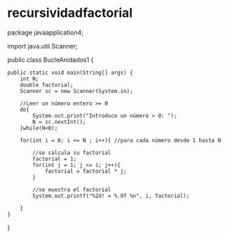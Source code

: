 # recursividadfactorial

package javaapplication4;



import java.util.Scanner;

public class BucleAnidados1 {

    public static void main(String[] args) {
        int N;
        double factorial;
        Scanner sc = new Scanner(System.in);
       
        //Leer un número entero >= 0
        do{
            System.out.print("Introduce un número > 0: ");
            N = sc.nextInt();
        }while(N<0);

        for(int i = 0; i <= N ; i++){ //para cada número desde 1 hasta N
           
            //se calcula su factorial
            factorial = 1;
            for(int j = 1; j <= i; j++){
                factorial = factorial * j;
            }

            //se muestra el factorial
            System.out.printf("%2d! = %.0f %n", i, factorial);

        }
    }
   
}

